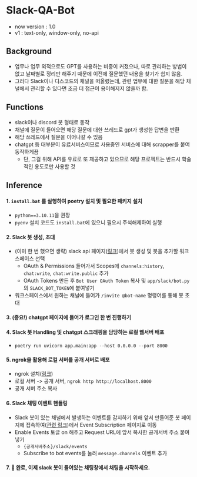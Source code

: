 # Slack-QA-Bot
- now version : 1.0
- v1 : text-only, window-only, no-api

## Background
- 업무나 업무 외적으로도 GPT를 사용하는 비중이 커졌으나, 따로 관리하는 방법이 없고 날짜별로 정리만 해주기 때문에 이전에 질문했던 내용을 찾기가 쉽지 않음.
- 그러다 Slack이나 디스코드의 채널을 떠올렸는데, 관련 업무에 대한 질문을 해당 채널에서 관리할 수 있다면 조금 더 접근이 용이해지지 않을까 함.

## Functions
- slack이나 discord 봇 형태로 동작
- 채널에 질문이 들어오면 해당 질문에 대한 쓰레드로 gpt가 생성한 답변을 반환
- 해당 쓰레드에서 질문을 이어나갈 수 있음
- chatgpt 등 대부분이 유료서비스이므로 사용중인 서비스에 대해 scrapper를 붙여 동작하게끔
  - 단, 그걸 위해 API를 유료로 또 제공하고 있으므로 해당 프로젝트는 반드시 학술적인 용도로만 사용할 것

## Inference
#### 1. `install.bat` 를 실행하여 poetry 설치 및 필요한 패키지 설치
  - `python==3.10.11`을 권장
  - `pyenv` 설치 코드도 `install.bat`에 있으니 필요시 주석해제하여 실행
#### 2. Slack 봇 생성, 초대
  - (이미 한 번 했으면 생략) slack api 페이지([링크](https://api.slack.com/apps))에서 봇 생성 및 봇을 추가할 워크스페이스 선택
    - OAuth & Permissions 들어가서 Scopes에 `channels:history`, `chat:write`, `chat:write.public` 추가
    - OAuth Tokens 만든 후 `Bot User OAuth Token` 복사 및 `app/slack/bot.py`의 `SLACK_BOT_TOKEN`에 붙여넣기
  - 워크스페이스에서 원하는 채널에 들어가 `/invite @bot-name` 명령어를 통해 봇 초대
#### 3. (중요!) chatgpt 페이지에 들어가 로그인 한 번 진행하기
#### 4. Slack 봇 Handling 및 chatgpt 스크래핑을 담당하는 로컬 웹서버 배포
  - `poetry run uvicorn app.main:app --host 0.0.0.0 --port 8000`
#### 5. ngrok을 활용해 로컬 서버를 공개 서버로 배포
  - ngrok 설치([링크](https://download.ngrok.com/windows))
  - 로컬 서버 -> 공개 서버, `ngrok http http://localhost.8000`
  - 공개 서버 주소 복사
#### 6. Slack 채팅 이벤트 핸들링
  - Slack 봇이 있는 채널에서 발생하는 이벤트를 감지하기 위해 앞서 만들어준 봇 페이지에 접속하여([관련 링크](https://api.slack.com/apps))에서 Event Subscription 페이지로 이동
  - Enable Events 토글 on 해주고 Request URL에 앞서 복사한 공개서버 주소 붙여넣기
    - `{공개서버주소}/slack/events`
    - Subscribe to bot events를 눌러 `message.channels` 이벤트 추가
#### 7. 🚀 완료, 이제 slack 봇이 들어있는 채팅창에서 채팅을 시작하세요.


